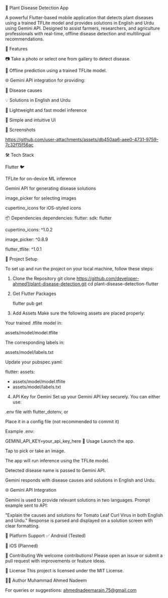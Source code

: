 
🌿 Plant Disease Detection App

A powerful Flutter-based mobile application that detects plant diseases using a trained TFLite model and provides solutions in English and Urdu using Gemini API. Designed to assist farmers, researchers, and agriculture professionals with real-time, offline disease detection and multilingual recommendations.

🚀 Features

📷 Take a photo or select one from gallery to detect disease.

🤖 Offline prediction using a trained TFLite model.

🌐 Gemini API integration for providing:

📌 Disease causes

💡 Solutions in English and Urdu

🧠 Lightweight and fast model inference

💚 Simple and intuitive UI

📸 Screenshots



https://github.com/user-attachments/assets/db450aa6-aee0-4731-9759-7c32f15f56ac



🛠️ Tech Stack

Flutter 🐦

TFLite for on-device ML inference

Gemini API for generating disease solutions

image_picker for selecting images

cupertino_icons for iOS-styled icons

📦 Dependencies
dependencies:
flutter:
sdk: flutter

cupertino_icons: ^1.0.2

image_picker: ^0.8.9

flutter_tflite: ^1.0.1

📁 Project Setup

To set up and run the project on your local machine, follow these steps:

1. Clone the Repository
   git clone https://github.com/developer-ahmed1/plant-disease-detection.git
   cd plant-disease-detection-flutter

2. Get Flutter Packages

    flutter pub get

3. Add Assets
   Make sure the following assets are placed properly:

Your trained .tflite model in:


assets/model/model.tflite

The corresponding labels in:

assets/model/labels.txt


Update your pubspec.yaml:

flutter:
assets:
- assets/model/model.tflite
- assets/model/labels.txt

4. API Key for Gemini
   Set up your Gemini API key securely. You can either use:

.env file with flutter_dotenv, or

Place it in a config file (not recommended to commit it)

Example .env:

GEMINI_API_KEY=your_api_key_here
🧪 Usage
Launch the app.

Tap to pick or take an image.

The app will run inference using the TFLite model.

Detected disease name is passed to Gemini API.

Gemini responds with disease causes and solutions in English and Urdu.

🌐 Gemini API Integration

Gemini is used to provide relevant solutions in two languages. Prompt example sent to API:

"Explain the causes and solutions for Tomato Leaf Curl Virus in both English and Urdu."
Response is parsed and displayed on a solution screen with clear formatting.

📱 Platform Support
✅ Android (Tested)

🚧 iOS (Planned)

🙌 Contributing
We welcome contributions! Please open an issue or submit a pull request with improvements or feature ideas.

📃 License
This project is licensed under the MIT License.

👨‍💻 Author
Muhammad Ahmed Nadeem

For queries or suggestions: ahmednadeemarain.75@gmail.com

